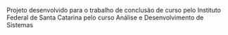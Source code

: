 Projeto desenvolvido para o trabalho de conclusão de curso pelo Instituto Federal de Santa Catarina pelo curso Análise e Desenvolvimento de Sistemas

